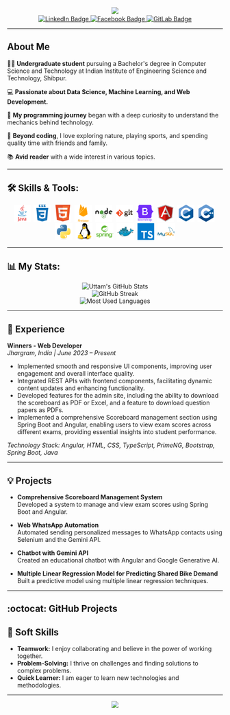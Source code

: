 <div align="center">
  <img src="https://capsule-render.vercel.app/api?text=Uttam&nbsp;Mahata&animation=fadeIn&type=waving&color=auto&height=200&fontSize=60"/>
</div>


<div id="badges" align="center">
  <a href="https://www.linkedin.com/in/uttam-mahata-4b0364259/" target="_blank">
    <img src="https://img.shields.io/badge/LinkedIn-blue?style=for-the-badge&logo=linkedin&logoColor=white" alt="LinkedIn Badge"/>
  </a> 
  <a href="https://www.facebook.com/uttamm.21.0.4.8/" target="_blank">
    <img src="https://img.shields.io/badge/Facebook-blue?style=for-the-badge&logo=facebook&logoColor=white" alt="Facebook Badge"/>
  </a>
  <a href="https://gitlab.com/uttam123a" target="_blank">
    <img src="https://img.shields.io/badge/GitLab-orange?style=for-the-badge&logo=gitlab&logoColor=white" alt="GitLab Badge"/>
  </a>
</div>


---

## About Me

:student: **Undergraduate student** pursuing a Bachelor's degree in Computer Science and Technology at Indian Institute of Engineering Science and Technology, Shibpur.

:computer: **Passionate about Data Science, Machine Learning, and Web Development.**

:rocket: **My programming journey** began with a deep curiosity to understand the mechanics behind technology.

:deciduous_tree: **Beyond coding**, I love exploring nature, playing sports, and spending quality time with friends and family.

:books: **Avid reader** with a wide interest in various topics.

---

## :hammer_and_wrench: Skills & Tools:

<div align="center">
  <img src="https://github.com/devicons/devicon/blob/master/icons/java/java-original-wordmark.svg" title="Java" alt="Java" width="40" height="40"/>&nbsp;
  <img src="https://github.com/devicons/devicon/blob/master/icons/css3/css3-plain-wordmark.svg"  title="CSS3" alt="CSS" width="40" height="40"/>&nbsp;
  <img src="https://github.com/devicons/devicon/blob/master/icons/html5/html5-original.svg" title="HTML5" alt="HTML" width="40" height="40"/>&nbsp;
  <img src="https://github.com/devicons/devicon/blob/master/icons/firebase/firebase-plain-wordmark.svg" title="Firebase" alt="Firebase" width="40" height="40"/>&nbsp;
  <img src="https://github.com/devicons/devicon/blob/master/icons/nodejs/nodejs-original-wordmark.svg" title="NodeJS" alt="NodeJS" width="40" height="40"/>&nbsp;
  <img src="https://github.com/devicons/devicon/blob/master/icons/git/git-original-wordmark.svg" title="Git" alt="Git" width="40" height="40"/>&nbsp;
  <img src="https://github.com/devicons/devicon/blob/master/icons/bootstrap/bootstrap-plain-wordmark.svg" title="Bootstrap" alt="Bootstrap" width="40" height="40"/>&nbsp;
  <img src="https://github.com/devicons/devicon/blob/master/icons/angularjs/angularjs-original.svg" title="Angular" alt="Angular" width="40" height="40"/>&nbsp;
  <img src="https://github.com/devicons/devicon/blob/master/icons/c/c-original.svg" title="C" alt="C" width="40" height="40"/>&nbsp;
  <img src="https://github.com/devicons/devicon/blob/master/icons/cplusplus/cplusplus-original.svg" title="C++" alt="C++" width="40" height="40"/>&nbsp;
  <img src="https://github.com/devicons/devicon/blob/master/icons/python/python-original.svg" title="Python" alt="Python" width="40" height="40"/>&nbsp;
  <img src="https://github.com/devicons/devicon/blob/master/icons/linux/linux-original.svg" title="Linux" alt="Linux" width="40" height="40"/>&nbsp;
  <img src="https://github.com/devicons/devicon/blob/master/icons/spring/spring-original-wordmark.svg" title="Spring" alt="Spring" width="40" height="40"/>&nbsp;
  <img src="https://github.com/devicons/devicon/blob/master/icons/docker/docker-original.svg" title="Docker" alt="Docker" width="40" height="40"/>&nbsp;
  <img src="https://github.com/devicons/devicon/blob/master/icons/typescript/typescript-original.svg" title="TypeScript" alt="TypeScript" width="40" height="40"/>&nbsp;
  <img src="https://github.com/devicons/devicon/blob/master/icons/mysql/mysql-original-wordmark.svg" title="MySQL" alt="MySQL" width="40" height="40"/>
</div>

---

## :bar_chart: My Stats:

<div align="center">
  <img src="https://github-readme-stats.vercel.app/api?username=Uttam-Mahata&show_icons=true&theme=radical" alt="Uttam's GitHub Stats"/><br/>
  <img src="https://github-readme-streak-stats.herokuapp.com/?user=Uttam-Mahata&theme=radical" alt="GitHub Streak"/><br/>
  <img src="https://github-readme-stats.vercel.app/api/top-langs/?username=Uttam-Mahata&layout=compact&theme=radical" alt="Most Used Languages"/>
</div>

---

## :briefcase: Experience

**Winners - Web Developer**  
*Jhargram, India | June 2023 – Present*

- Implemented smooth and responsive UI components, improving user engagement and overall interface quality.
- Integrated REST APIs with frontend components, facilitating dynamic content updates and enhancing functionality.
- Developed features for the admin site, including the ability to download the scoreboard as PDF or Excel, and a feature to download question papers as PDFs.
- Implemented a comprehensive Scoreboard management section using Spring Boot and Angular, enabling users to view exam scores across different exams, providing essential insights into student performance.

*Technology Stack: Angular, HTML, CSS, TypeScript, PrimeNG, Bootstrap, Spring Boot, Java*

---

## :bulb: Projects

- **Comprehensive Scoreboard Management System**  
  Developed a system to manage and view exam scores using Spring Boot and Angular.

- **Web WhatsApp Automation**  
  Automated sending personalized messages to WhatsApp contacts using Selenium and the Gemini API.

- **Chatbot with Gemini API**  
  Created an educational chatbot with Angular and Google Generative AI.

- **Multiple Linear Regression Model for Predicting Shared Bike Demand**  
  Built a predictive model using multiple linear regression techniques.

---

## :octocat: GitHub Projects

<div id="github-projects" align="center">
  <!-- Repositories will be injected here -->
</div>

<script>
  fetch('https://api.github.com/users/Uttam-Mahata/repos')
    .then(response => response.json())
    .then(repos => {
      const projectContainer = document.getElementById('github-projects');
      repos.forEach(repo => {
        const repoDiv = document.createElement('div');
        repoDiv.style.margin = '10px';
        repoDiv.innerHTML = `
          <a href="${repo.html_url}" target="_blank">
            <img src="https://github-readme-stats.vercel.app/api/pin/?username=${repo.owner.login}&repo=${repo.name}&theme=radical" alt="${repo.name}"/>
          </a>`;
        projectContainer.appendChild(repoDiv);
      });
    })
    .catch(error => console.error('Error fetching GitHub repositories:', error));
</script>

## :handshake: Soft Skills

- **Teamwork:** I enjoy collaborating and believe in the power of working together.
- **Problem-Solving:** I thrive on challenges and finding solutions to complex problems.
- **Quick Learner:** I am eager to learn new technologies and methodologies.

---

<div align="center">
  <img src="https://capsule-render.vercel.app/api?section=footer&type=waving&color=auto&height=120"/>
</div>

